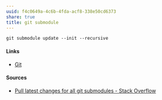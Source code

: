 ```yaml
---
uuid: f4c0649a-4c6b-4fda-acf8-338e50cd6373
share: true
title: git submodule
---
```

```
git submodule update --init --recursive
```

#### Links

* [Git](../10bfb6e2-0087-495e-a93e-60861dd6de76)

#### Sources

* [Pull latest changes for all git submodules - Stack Overflow](https://stackoverflow.com/questions/1030169/pull-latest-changes-for-all-git-submodules#1032653)